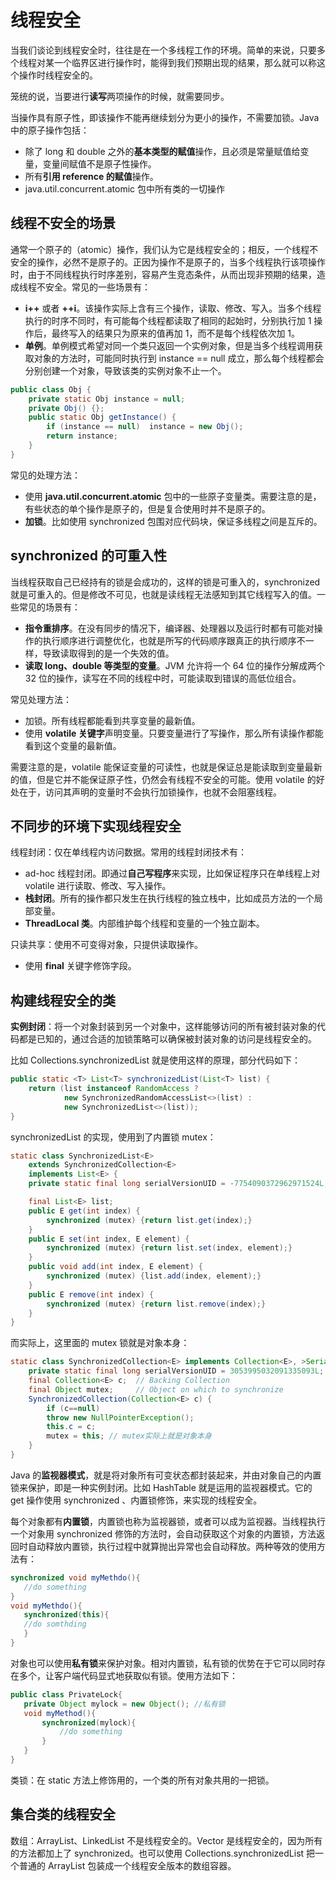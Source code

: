 # 线程安全

当我们谈论到线程安全时，往往是在一个多线程工作的环境。简单的来说，只要多个线程对某一个临界区进行操作时，能得到我们预期出现的结果，那么就可以称这个操作时线程安全的。

笼统的说，当要进行**读写**两项操作的时候，就需要同步。

当操作具有原子性，即该操作不能再继续划分为更小的操作，不需要加锁。Java 中的原子操作包括：

* 除了 long 和 double 之外的**基本类型的赋值**操作，且必须是常量赋值给变量，变量间赋值不是原子性操作。
* 所有**引用 reference 的赋值**操作。
*  java.util.concurrent.atomic 包中所有类的一切操作



## 线程不安全的场景

通常一个原子的（atomic）操作，我们认为它是线程安全的；相反，一个线程不安全的操作，必然不是原子的。正因为操作不是原子的，当多个线程执行该项操作时，由于不同线程执行时序差别，容易产生竞态条件，从而出现非预期的结果，造成线程不安全。常见的一些场景有：

* **i++** 或者 **++i**。该操作实际上含有三个操作，读取、修改、写入。当多个线程执行的时序不同时，有可能每个线程都读取了相同的起始时，分别执行加 1 操作后，最终写入的结果只为原来的值再加 1，而不是每个线程依次加 1。
* **单例**。单例模式希望对同一个类只返回一个实例对象，但是当多个线程调用获取对象的方法时，可能同时执行到 instance == null 成立，那么每个线程都会分别创建一个对象，导致该类的实例对象不止一个。

```java
public class Obj {
    private static Obj instance = null;
    private Obj() {};
    public static Obj getInstance() {
        if (instance == null)  instance = new Obj();
        return instance;
    }
}
```



常见的处理方法：

* 使用 **java.util.concurrent.atomic** 包中的一些原子变量类。需要注意的是，有些状态的单个操作是原子的，但是复合使用时并不是原子的。
* **加锁**。比如使用 synchronized 包围对应代码块，保证多线程之间是互斥的。



## synchronized 的可重入性

当线程获取自己已经持有的锁是会成功的，这样的锁是可重入的，synchronized 就是可重入的。但是修改不可见，也就是读线程无法感知到其它线程写入的值。一些常见的场景有：

* **指令重排序**。在没有同步的情况下，编译器、处理器以及运行时都有可能对操作的执行顺序进行调整优化，也就是所写的代码顺序跟真正的执行顺序不一样，导致读取得到的是一个失效的值。
* **读取 long、double 等类型的变量**。JVM 允许将一个 64 位的操作分解成两个 32 位的操作，读写在不同的线程中时，可能读取到错误的高低位组合。

常见处理方法：

* 加锁。所有线程都能看到共享变量的最新值。
* 使用 **volatile 关键字**声明变量。只要变量进行了写操作，那么所有读操作都能看到这个变量的最新值。

需要注意的是，volatile 能保证变量的可读性，也就是保证总是能读取到变量最新的值，但是它并不能保证原子性，仍然会有线程不安全的可能。使用 volatile 的好处在于，访问其声明的变量时不会执行加锁操作，也就不会阻塞线程。



## 不同步的环境下实现线程安全

线程封闭：仅在单线程内访问数据。常用的线程封闭技术有：

* ad-hoc 线程封闭。即通过**自己写程序**来实现，比如保证程序只在单线程上对 volatile 进行读取、修改、写入操作。
* **栈封闭**。所有的操作都只发生在执行线程的独立栈中，比如成员方法的一个局部变量。
* **ThreadLocal 类**。内部维护每个线程和变量的一个独立副本。

只读共享：使用不可变得对象，只提供读取操作。

* 使用 **final** 关键字修饰字段。



## 构建线程安全的类

**实例封闭**：将一个对象封装到另一个对象中，这样能够访问的所有被封装对象的代码都是已知的，通过合适的加锁策略可以确保被封装对象的访问是线程安全的。

比如 Collections.synchronizedList 就是使用这样的原理，部分代码如下：

```java
public static <T> List<T> synchronizedList(List<T> list) {
    return (list instanceof RandomAccess ?
            new SynchronizedRandomAccessList<>(list) :
            new SynchronizedList<>(list));
}
```

synchronizedList 的实现，使用到了内置锁 mutex：

```java
static class SynchronizedList<E>
    extends SynchronizedCollection<E>
    implements List<E> {
    private static final long serialVersionUID = -7754090372962971524L;

    final List<E> list;
    public E get(int index) {
        synchronized (mutex) {return list.get(index);}
    }
    public E set(int index, E element) {
        synchronized (mutex) {return list.set(index, element);}
    }
    public void add(int index, E element) {
        synchronized (mutex) {list.add(index, element);}
    }
    public E remove(int index) {
        synchronized (mutex) {return list.remove(index);}
    }
}
```

而实际上，这里面的 mutex 锁就是对象本身：

```java
static class SynchronizedCollection<E> implements Collection<E>, >Serializable {
    private static final long serialVersionUID = 3053995032091335093L;
    final Collection<E> c;  // Backing Collection
    final Object mutex;     // Object on which to synchronize
    SynchronizedCollection(Collection<E> c) {
        if (c==null)
        throw new NullPointerException();
        this.c = c;
        mutex = this; // mutex实际上就是对象本身
    }
}
```



Java 的**监视器模式**，就是将对象所有可变状态都封装起来，并由对象自己的内置锁来保护，即是一种实例封闭。比如 HashTable 就是运用的监视器模式。它的 get 操作使用 synchronized 、内置锁修饰，来实现的线程安全。

每个对象都有**内置锁**，内置锁也称为监视器锁，或者可以成为监视器。当线程执行一个对象用 synchronized 修饰的方法时，会自动获取这个对象的内置锁，方法返回时自动释放内置锁，执行过程中就算抛出异常也会自动释放。两种等效的使用方法有：

```java
synchronized void myMethdo(){
   //do something
}
void myMethdo(){
   synchronized(this){
   //do somthding
   }
}
```

对象也可以使用**私有锁**来保护对象。相对内置锁，私有锁的优势在于它可以同时存在多个，让客户端代码显式地获取似有锁。使用方法如下：

```java
public class PrivateLock{
   private Object mylock = new Object(); //私有锁
   void myMethod(){
       synchronized(mylock){
           //do something
       }
   }
}
```

类锁：在 static 方法上修饰用的，一个类的所有对象共用的一把锁。



## 集合类的线程安全

数组：ArrayList、LinkedList 不是线程安全的。Vector 是线程安全的，因为所有的方法都加上了 synchronized。也可以使用 Collections.synchronizedList 把一个普通的 ArrayList 包装成一个线程安全版本的数组容器。

